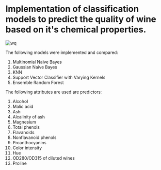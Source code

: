 # Implementation of classification models to predict the quality of wine based on it's chemical properties.


![wq](https://github.com/syedhadi816/SVC-with-varying-kernels-for-wine-classification/assets/53166976/93d99a4c-26a9-4c67-aa84-5482a5a12f23)

The following models were implemented and compared:
1. Multinomial Naive Bayes
2. Gaussian Naive Bayes
3. KNN
4. Support Vector Classifier with Varying Kernels
5. Ensemble Random Forest

The following attributes are used are predictors:
1) Alcohol
2) Malic acid
3) Ash
4) Alcalinity of ash  
5) Magnesium
6) Total phenols
7) Flavanoids
8) Nonflavanoid phenols
9) Proanthocyanins
10) Color intensity
11) Hue
12) OD280/OD315 of diluted wines
13) Proline 

 

